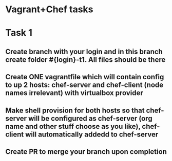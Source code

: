 # Vagrant+Chef tasks

# Task 1
## Create branch with your login and in this branch create folder #{login}-t1. All files should be there
## Create ONE vagrantfile which will contain config to up 2 hosts: chef-server and chef-client (node names irrelevant) with virtualbox provider
## Make shell provision for both hosts so that chef-server will be configured as chef-server (org name and other stuff choose as you like), chef-client will automatically addedd to chef-server
## Create PR to merge your branch upon completion 
